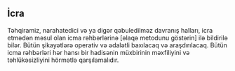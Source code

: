 ## İcra

Təhqiramiz, narahatedici və ya digər qəbuledilməz davranış halları, icra etmədən məsul olan icma
rəhbərlərinə [əlaqə metodunu göstərin] ilə bildirilə bilər. Bütün şikayətlərə operativ və ədalətli baxılacaq və araşdırılacaq.
Bütün icma rəhbərləri hər hansı bir hadisənin müxbirinin məxfiliyini və təhlükəsizliyini hörmətlə qarşılamalıdır.
